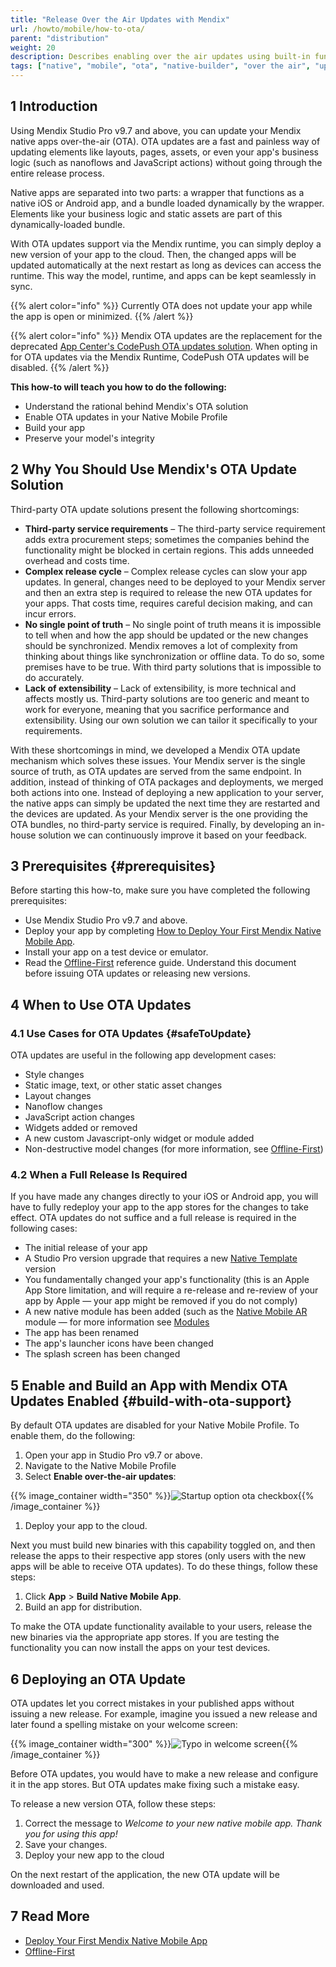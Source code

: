 ```yaml
---
title: "Release Over the Air Updates with Mendix"
url: /howto/mobile/how-to-ota/
parent: "distribution"
weight: 20
description: Describes enabling over the air updates using built-in functionality.
tags: ["native", "mobile", "ota", "native-builder", "over the air", "update"]
---
```


## 1 Introduction

Using Mendix Studio Pro v9.7 and above, you can update your Mendix native apps over-the-air (OTA). OTA updates are a fast and painless way of updating elements like layouts, pages, assets, or even your app's business logic (such as nanoflows and JavaScript actions) without going through the entire release process.

Native apps are separated into two parts: a wrapper that functions as a native iOS or Android app, and a bundle loaded dynamically by the wrapper. Elements like your business logic and static assets are part of this dynamically-loaded bundle. 

With OTA updates support via the Mendix runtime, you can simply deploy a new version of your app to the cloud. Then, the changed apps will be updated automatically at the next restart as long as devices can access the runtime. This way the model, runtime, and apps can be kept seamlessly in sync.

{{% alert color="info" %}}
Currently OTA does not update your app while the app is open or minimized.
{{% /alert %}}

{{% alert color="info" %}}
Mendix OTA updates are the replacement for the deprecated [App Center's CodePush OTA updates solution](/howto/mobile/how-to-ota-appcenter/). When opting in for OTA updates via the Mendix Runtime, CodePush OTA updates will be disabled. 
{{% /alert %}}

**This how-to will teach you how to do the following:**

* Understand the rational behind Mendix's OTA solution
* Enable OTA updates in your Native Mobile Profile
* Build your app 
* Preserve your model's integrity

## 2 Why You Should Use Mendix's OTA Update Solution

Third-party OTA update solutions present the following shortcomings: 

* **Third-party service requirements** – The third-party service requirement adds extra procurement steps; sometimes the companies behind the functionality might be blocked in certain regions. This adds unneeded overhead and costs time.
* **Complex release cycle** – Complex release cycles can slow your app updates. In general, changes need to be deployed to your Mendix server and then an extra step is required to release the new OTA updates for your apps. That costs time, requires careful decision making, and can incur errors. 
* **No single point of truth** – No single point of truth means it is impossible to tell when and how the app should be updated or the new changes should be synchronized. Mendix removes a lot of complexity from thinking about things like synchronization or offline data. To do so, some premises have to be true. With third party solutions that is impossible to do accurately.
* **Lack of extensibility** – Lack of extensibility, is more technical and affects mostly us. Third-party solutions are too generic and meant to work for everyone, meaning that you sacrifice performance and extensibility. Using our own solution we can tailor it specifically to your requirements. 

With these shortcomings in mind, we developed a Mendix OTA update mechanism which solves these issues. Your Mendix server is the single source of truth, as OTA updates are served from the same endpoint. In addition, instead of thinking of OTA packages and deployments, we merged both actions into one. Instead of deploying a new application to your server, the native apps can simply be updated the next time they are restarted and the devices are updated. As your Mendix server is the one providing the OTA bundles, no third-party service is required. Finally, by developing an in-house solution we can continuously improve it based on your feedback.

## 3 Prerequisites {#prerequisites}

Before starting this how-to, make sure you have completed the following prerequisites:

* Use Mendix Studio Pro v9.7 and above.
* Deploy your app by completing [How to Deploy Your First Mendix Native Mobile App](/howto/mobile/deploying-native-app/).
* Install your app on a test device or emulator.
* Read the [Offline-First](/refguide/offline-first/) reference guide. Understand this document before issuing OTA updates or releasing new versions.

## 4 When to Use OTA Updates

### 4.1 Use Cases for OTA Updates {#safeToUpdate}

OTA updates are useful in the following app development cases:

* Style changes
* Static image, text, or other static asset changes
* Layout changes
* Nanoflow changes
* JavaScript action changes
* Widgets added or removed
* A new custom Javascript-only widget or module added
* Non-destructive model changes (for more information, see [Offline-First](/refguide/offline-first/))

### 4.2 When a Full Release Is Required

If you have made any changes directly to your iOS or Android app, you will have to fully redeploy your app to the app stores for the changes to take effect. OTA updates do not suffice and a full release is required in the following cases:

* The initial release of your app
* A Studio Pro version upgrade that requires a new [Native Template](/refguide/native-template/) version
* You fundamentally changed your app's functionality (this is an Apple App Store limitation, and will require a re-release and re-review of your app by Apple — your app might be removed if you do not comply)
* A new native module has been added (such as the [Native Mobile AR](https://marketplace.mendix.com/link/component/117209) module — for more information see [Modules](/refguide/modules/)
* The app has been renamed
* The app's launcher icons have been changed
* The splash screen has been changed

## 5 Enable and Build an App with Mendix OTA Updates Enabled {#build-with-ota-support}

By default OTA updates are disabled for your Native Mobile Profile. To enable them, do the following: 

1. Open your app in Studio Pro v9.7 or above.
1. Navigate to the Native Mobile Profile
1.  Select **Enable over-the-air updates**: 

  {{% image_container width="350" %}}![Startup option ota checkbox](/attachments/howto/mobile/native-mobile/distribution/how-to-ota/ota-profile-screen.png){{% /image_container %}}

1. Deploy your app to the cloud.

Next you must build new binaries with this capability toggled on, and then release the apps to their respective app stores (only users with the new apps will be able to receive OTA updates). To do these things, follow these steps:

1. Click **App** > **Build Native Mobile App**.
1. Build an app for distribution.

To make the OTA update functionality available to your users, release the new binaries via the appropriate app stores. If you are testing the functionality you can now install the apps on your test devices.

## 6 Deploying an OTA Update

OTA updates let you correct mistakes in your published apps without issuing a new release. For example, imagine you issued a new release and later found a spelling mistake on your welcome screen:

{{% image_container width="300" %}}![Typo in welcome screen](/attachments/howto/mobile/native-mobile/distribution/how-to-ota-appcenter/phone-error-text.png){{% /image_container %}}

Before OTA updates, you would have to make a new release and configure it in the app stores. But OTA updates make fixing such a mistake easy.

To release a new version OTA, follow these steps:

1. Correct the message to *Welcome to your new native mobile app. Thank you for using this app!*
1. Save your changes.
1. Deploy your new app to the cloud

On the next restart of the application, the new OTA update will be downloaded and used. 

## 7 Read More

* [Deploy Your First Mendix Native Mobile App](/howto/mobile/deploying-native-app/)
* [Offline-First](/refguide/offline-first/)

